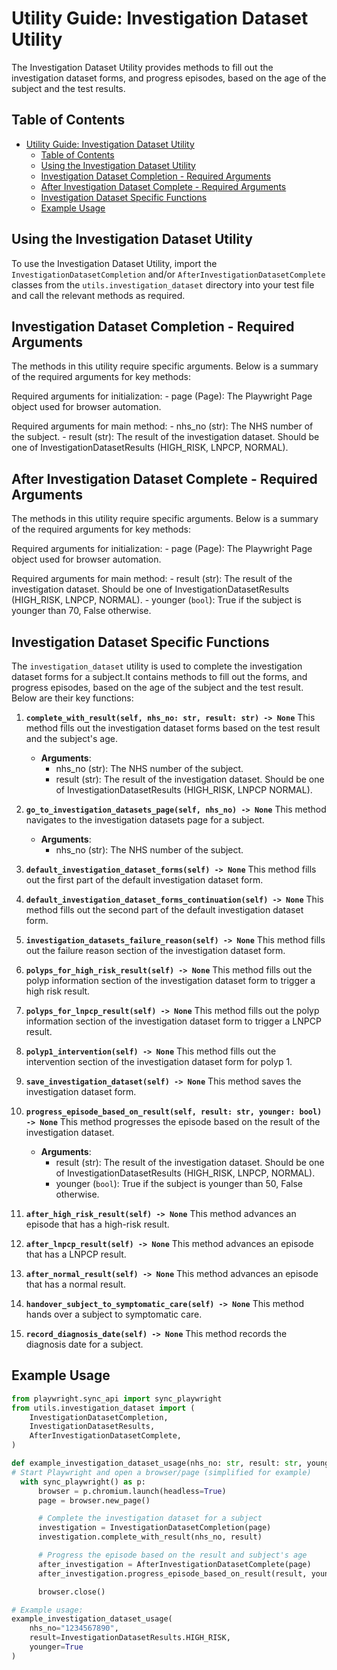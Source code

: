 # Utility Guide: Investigation Dataset Utility

The Investigation Dataset Utility provides methods to fill out the investigation dataset forms, and progress episodes, based on the age of the subject and the test results.

## Table of Contents

- [Utility Guide: Investigation Dataset Utility](#utility-guide-investigation-dataset-utility)
  - [Table of Contents](#table-of-contents)
  - [Using the Investigation Dataset Utility](#using-the-investigation-dataset-utility)
  - [Investigation Dataset Completion - Required Arguments](#investigation-dataset-completion---required-arguments)
  - [After Investigation Dataset Complete - Required Arguments](#after-investigation-dataset-complete---required-arguments)
  - [Investigation Dataset Specific Functions](#investigation-dataset-specific-functions)
  - [Example Usage](#example-usage)

## Using the Investigation Dataset Utility

To use the Investigation Dataset Utility, import the `InvestigationDatasetCompletion` and/or `AfterInvestigationDatasetComplete` classes from the `utils.investigation_dataset` directory into your test file and call the relevant methods as required.

## Investigation Dataset Completion - Required Arguments

The methods in this utility require specific arguments. Below is a summary of the required arguments for key methods:

  Required arguments for initialization:
      - page (Page): The Playwright Page object used for browser automation.

  Required arguments for main method:
      - nhs_no (str): The NHS number of the subject.
      - result (str): The result of the investigation dataset. Should be one of InvestigationDatasetResults (HIGH_RISK, LNPCP, NORMAL).

## After Investigation Dataset Complete - Required Arguments

The methods in this utility require specific arguments. Below is a summary of the required arguments for key methods:

  Required arguments for initialization:
      - page (Page): The Playwright Page object used for browser automation.

  Required arguments for main method:
      - result (str): The result of the investigation dataset. Should be one of InvestigationDatasetResults (HIGH_RISK, LNPCP, NORMAL).
      - younger (`bool`): True if the subject is younger than 70, False otherwise.

## Investigation Dataset Specific Functions

The `investigation_dataset` utility is used to complete the investigation dataset forms for a subject.It contains methods to fill out the forms, and progress episodes, based on the age of the subject and the test result. Below are their key functions:

1. **`complete_with_result(self, nhs_no: str, result: str) -> None`**
   This method fills out the investigation dataset forms based on the test result and the subject's age.

   - **Arguments**:
     - nhs_no (str): The NHS number of the subject.
     - result (str): The result of the investigation dataset. Should be one of InvestigationDatasetResults (HIGH_RISK, LNPCP NORMAL).

2. **`go_to_investigation_datasets_page(self, nhs_no) -> None`**
   This method navigates to the investigation datasets page for a subject.

   - **Arguments**:
     - nhs_no (str): The NHS number of the subject.

3. **`default_investigation_dataset_forms(self) -> None`**
   This method fills out the first part of the default investigation dataset form.

4. **`default_investigation_dataset_forms_continuation(self) -> None`**
   This method fills out the second part of the default investigation dataset form.

5. **`investigation_datasets_failure_reason(self) -> None`**
   This method fills out the failure reason section of the investigation dataset form.

6. **`polyps_for_high_risk_result(self) -> None`**
   This method fills out the polyp information section of the investigation dataset form to trigger a high risk result.

7. **`polyps_for_lnpcp_result(self) -> None`**
   This method fills out the polyp information section of the investigation dataset form to trigger a LNPCP result.

8. **`polyp1_intervention(self) -> None`**
   This method fills out the intervention section of the investigation dataset form for polyp 1.

9. **`save_investigation_dataset(self) -> None`**
   This method saves the investigation dataset form.

10. **`progress_episode_based_on_result(self, result: str, younger: bool) -> None`**
    This method progresses the episode based on the result of the investigation dataset.

    - **Arguments**:
      - result (str): The result of the investigation dataset. Should be one of InvestigationDatasetResults (HIGH_RISK, LNPCP, NORMAL).
      - younger (`bool`): True if the subject is younger than 50, False otherwise.

11. **`after_high_risk_result(self) -> None`**
    This method advances an episode that has a high-risk result.

12. **`after_lnpcp_result(self) -> None`**
    This method advances an episode that has a LNPCP result.

13. **`after_normal_result(self) -> None`**
    This method advances an episode that has a normal result.

14. **`handover_subject_to_symptomatic_care(self) -> None`**
    This method hands over a subject to symptomatic care.

15. **`record_diagnosis_date(self) -> None`**
    This method records the diagnosis date for a subject.

## Example Usage

```python
from playwright.sync_api import sync_playwright
from utils.investigation_dataset import (
    InvestigationDatasetCompletion,
    InvestigationDatasetResults,
    AfterInvestigationDatasetComplete,
)

def example_investigation_dataset_usage(nhs_no: str, result: str, younger: bool) -> None:
# Start Playwright and open a browser/page (simplified for example)
  with sync_playwright() as p:
      browser = p.chromium.launch(headless=True)
      page = browser.new_page()

      # Complete the investigation dataset for a subject
      investigation = InvestigationDatasetCompletion(page)
      investigation.complete_with_result(nhs_no, result)

      # Progress the episode based on the result and subject's age
      after_investigation = AfterInvestigationDatasetComplete(page)
      after_investigation.progress_episode_based_on_result(result, younger)

      browser.close()

# Example usage:
example_investigation_dataset_usage(
    nhs_no="1234567890",
    result=InvestigationDatasetResults.HIGH_RISK,
    younger=True
)
```
